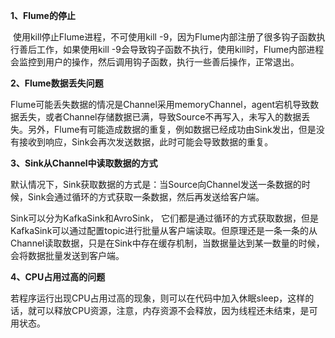 **1、Flume的停止**

​    使用kill停止Flume进程，不可使用kill -9，因为Flume内部注册了很多钩子函数执行善后工作，如果使用kill -9会导致钩子函数不执行，使用kill时，Flume内部进程会监控到用户的操作，然后调用钩子函数，执行一些善后操作，正常退出。

**2、Flume数据丢失问题**

​    Flume可能丢失数据的情况是Channel采用memoryChannel，agent宕机导致数据丢失，或者Channel存储数据已满，导致Source不再写入，未写入的数据丢失。另外，Flume有可能造成数据的重复，例如数据已经成功由Sink发出，但是没有接收到响应，Sink会再次发送数据，此时可能会导致数据的重复。   

**3、Sink从Channel中读取数据的方式**

  默认情况下，Sink获取数据的方式是：当Source向Channel发送一条数据的时候，Sink会通过循环的方式获取一条数据，然后再发送给客户端。

  Sink可以分为KafkaSink和AvroSink， 它们都是通过循环的方式获取数据，但是 KafkaSink可以通过配置topic进行批量从客户端读取。但原理还是一条一条的从Channel读取数据，只是在Sink中存在缓存机制，当数据量达到某一数量的时候，会将数据批量发送到客户端。

 **4、CPU占用过高的问题**

 若程序运行出现CPU占用过高的现象，则可以在代码中加入休眠sleep，这样的话，就可以释放CPU资源，注意，内存资源不会释放，因为线程还未结束，是可用状态。